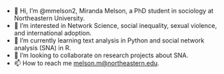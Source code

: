 - 👋 Hi, I’m @mmelson2, Miranda Melson, a PhD student in sociology at Northeastern University.
- 👀 I’m interested in Network Science, social inequality, sexual violence, and international adoption.
- 🌱 I’m currently learning text analysis in Python and social network analysis (SNA) in R.
- 💞️ I’m looking to collaborate on research projects about SNA.
- 📫 How to reach me melson.m@northeastern.edu.

<!---
mmelson2/mmelson2 is a ✨ special ✨ repository because its `README.md` (this file) appears on your GitHub profile.
You can click the Preview link to take a look at your changes.
--->
